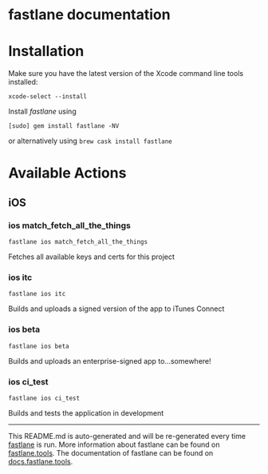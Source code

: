 fastlane documentation
================
# Installation

Make sure you have the latest version of the Xcode command line tools installed:

```
xcode-select --install
```

Install _fastlane_ using
```
[sudo] gem install fastlane -NV
```
or alternatively using `brew cask install fastlane`

# Available Actions
## iOS
### ios match_fetch_all_the_things
```
fastlane ios match_fetch_all_the_things
```
Fetches all available keys and certs for this project
### ios itc
```
fastlane ios itc
```
Builds and uploads a signed version of the app to iTunes Connect
### ios beta
```
fastlane ios beta
```
Builds and uploads an enterprise-signed app to...somewhere!
### ios ci_test
```
fastlane ios ci_test
```
Builds and tests the application in development

----

This README.md is auto-generated and will be re-generated every time [fastlane](https://fastlane.tools) is run.
More information about fastlane can be found on [fastlane.tools](https://fastlane.tools).
The documentation of fastlane can be found on [docs.fastlane.tools](https://docs.fastlane.tools).
